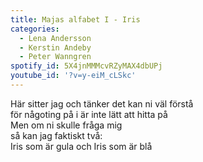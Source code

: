 ```yaml
---
title: Majas alfabet I - Iris
categories:
  - Lena Andersson
  - Kerstin Andeby
  - Peter Wanngren
spotify_id: 5X4jnMMMcvRZyMAX4dbUPj
youtube_id: '?v=y-eiM_cLSkc'
---
```

Här sitter jag och tänker det kan ni väl förstå\
för någoting på i är inte lätt att hitta på\
Men om ni skulle fråga mig\
så kan jag faktiskt två:\
Iris som är gula och Iris som är blå
